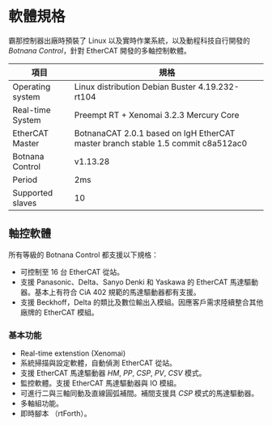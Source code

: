 # 軟體規格

霸那控制器出廠時預裝了 Linux 以及實時作業系統，以及動程科技自行開發的 *Botnana Control*，針對 EtherCAT 開發的多軸控制軟體。

| 項目  | 規格 |
|-------|--------------|
| Operating system | Linux distribution Debian Buster 4.19.232-rt104 |
| Real-time System | Preempt RT + Xenomai 3.2.3 Mercury Core |
| EtherCAT Master | BotnanaCAT 2.0.1 based on IgH EtherCAT master branch stable 1.5 commit c8a512ac0 |
| Botnana Control | v1.13.28 |
| Period | 2ms |
| Supported slaves | 10 |

## 軸控軟體

所有等級的 Botnana Control 都支援以下規格：

* 可控制至 16 台 EtherCAT 從站。
* 支援 Panasonic、Delta、Sanyo Denki 和 Yaskawa 的 EtherCAT 馬達驅動器。基本上有符合 CiA 402 規範的馬達驅動器都有支援。
* 支援 Beckhoff，Delta 的類比及數位輸出入模組。因應客戶需求陸續整合其他廠牌的 EtherCAT 模組。

### 基本功能

* Real-time extenstion (Xenomai)
* 系統掃描與設定軟體，自動偵測 EtherCAT 從站。
* 支援 EtherCAT 馬達驅動器 *HM*, *PP*, *CSP*, *PV*, *CSV* 模式。
* 監控軟體。支援 EtherCAT 馬達驅動器與 IO 模組。
* 可進行二與三軸同動及直線圓弧補間。補間支援具 *CSP* 模式的馬達驅動器。
* 多軸組功能。
* 即時腳本 （rtForth）。
